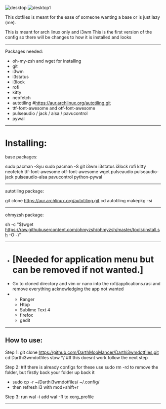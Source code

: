 ![desktop](https://github.com/DarthMooMancer/Darthi3wmdotfiles/assets/107283522/b505c044-f91a-40ff-a181-b4a9bf5b787f)
![desktop1](https://github.com/DarthMooMancer/Darthi3wmdotfiles/assets/107283522/b4f9282d-10eb-4664-8e5b-c8330417b13f)

This dotfiles is meant for the ease of someone wanting a base or is just lazy (me). 

This is meant for arch linux only and i3wm
This is the first version of the config so there will be changes to how it is installed and looks
______________________________________________________________________________________________
Packages needed:

- oh-my-zsh and wget for installing
- git
- i3wm
- i3status
- i3lock
- rofi
- kitty
- neofetch
- autotiling #https://aur.archlinux.org/autotiling.git
- ttf-font-awesome and otf-font-awesome
- pulseaudio / jack / alsa / pavucontrol
- pywal
______________________________________________________________________________________________

Installing:
==============================================================================================
base packages:

sudo pacman -Syu
sudo pacman -S git i3wm i3status i3lock rofi kitty neofetch ttf-font-awesome otf-font-awesome wget pulseaudio pulseaudio-jack pulseaudio-alsa pavucontrol python-pywal
______________________________________________________________________________________________
autotiling package:

git clone https://aur.archlinux.org/autotiling.git
cd autotiling
makepkg -si
______________________________________________________________________________________________
ohmyzsh package:

sh -c "$(wget https://raw.githubusercontent.com/ohmyzsh/ohmyzsh/master/tools/install.sh -O -)"

----------------------------------------------------------------------------------------------  
- [Needed for application menu but can be removed if not wanted.]
  ============================================================================================
- Go to cloned directory and vim or nano into the rofi/applications.rasi and remove everything acknowledging the app not wanted
- 
  - Ranger
  - Htop
  - Sublime Text 4
  - firefox
  - gedit
----------------------------------------------------------------------------------------------

How to use:
----------------------------------------------------------------------------------------------
Step 1:
git clone https://github.com/DarthMooMancer/Darthi3wmdotfiles.git
cd Darthi3wmdotfiles
stow */ #If this doesnt work follow the next step

Step 2:
#If there is already configs for these use sudo rm -rd to remove the folder, but firstly back your folder up back it
 - sudo cp -r ~/Darthi3wmdotfiles/<foldername> ~/.config/
 - then refresh i3 with mod+shift+r

Step 3:
run wal -i <locationofwallpaper>
add wal -R to xorg_profile




-------------------------------------------------
